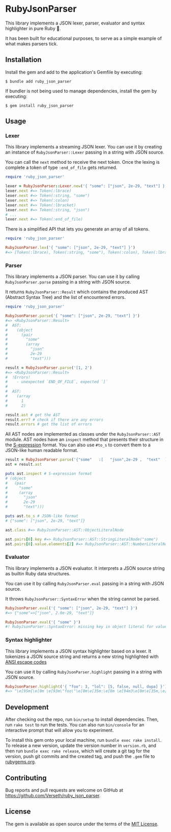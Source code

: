 # RubyJsonParser

This library implements a JSON lexer, parser, evaluator and syntax highlighter in pure Ruby 💎.

It has been built for educational purposes, to serve as a simple example of what makes parsers tick.

## Installation

Install the gem and add to the application's Gemfile by executing:

    $ bundle add ruby_json_parser

If bundler is not being used to manage dependencies, install the gem by executing:

    $ gem install ruby_json_parser

## Usage

### Lexer

This library implements a streaming JSON lexer.
You can use it by creating an instance of `RubyJsonParser::Lexer` passing in a string
with JSON source.

You can call the `next` method to receive the next token.
Once the lexing is complete a token of type `:end_of_file` gets returned.

```rb
require 'ruby_json_parser'

lexer = RubyJsonParser::Lexer.new('{ "some": ["json", 2e-29, "text"] }')
lexer.next #=> Token(:lbrace)
lexer.next #=> Token(:string, "some")
lexer.next #=> Token(:colon)
lexer.next #=> Token(:lbracket)
lexer.next #=> Token(:string, "json")
# ...
lexer.next #=> Token(:end_of_file)
```

There is a simplified API that lets you generate an array of all tokens.

```rb
require 'ruby_json_parser'

RubyJsonParser.lex('{ "some": ["json", 2e-29, "text"] }')
#=> [Token(:lbrace), Token(:string, "some"), Token(:colon), Token(:lbracket), Token(:string, "json"), Token(:comma), Token(:number, "2e-29"), Token(:comma), Token(:string, "text"), Token(:rbracket), Token(:rbrace)]
```

### Parser

This library implements a JSON parser.
You can use it by calling `RubyJsonParser.parse` passing in a string
with JSON source.

It returns `RubyJsonParser::Result` which contains the produced AST (Abstract Syntax Tree) and the list of encountered errors.

```rb
require 'ruby_json_parser'

RubyJsonParser.parse('{ "some": ["json", 2e-29, "text"] }')
#=> <RubyJsonParser::Result>
#  AST:
#    (object
#      (pair
#        "some"
#        (array
#          "json"
#          2e-29
#          "text")))

result = RubyJsonParser.parse('[1, 2')
#=> <RubyJsonParser::Result>
#  !Errors!
#    - unexpected `END_OF_FILE`, expected `]`
#
#  AST:
#    (array
#      1
#      2)

result.ast # get the AST
result.err? # check if there are any errors
result.errors # get the list of errors
```

All AST nodes are implemented as classes under the `RubyJsonParser::AST` module.
AST nodes have an `inspect` method that presents their structure in the [S-expression](https://en.wikipedia.org/wiki/S-expression) format.
You can also use `#to_s` to convert them to a JSON-like human readable format.

```rb
result = RubyJsonParser.parse('{"some"   :[   "json",2e-29 ,  "text"  ]}')
ast = result.ast

puts ast.inspect # S-expression format
# (object
#   (pair
#     "some"
#     (array
#       "json"
#       2e-29
#       "text")))

puts ast.to_s # JSON-like format
# {"some": ["json", 2e-29, "text"]}

ast.class #=> RubyJsonParser::AST::ObjectLiteralNode

ast.pairs[0].key #=> RubyJsonParser::AST::StringLiteralNode("some")
ast.pairs[0].value.elements[2] #=> RubyJsonParser::AST::NumberLiteralNode("2e-29")
```

### Evaluator

This library implements a JSON evaluator.
It interprets a JSON source string as builtin Ruby data structures.

You can use it by calling `RubyJsonParser.eval` passing in a string
with JSON source.

It throws `RubyJsonParser::SyntaxError` when the string cannot be parsed.

```rb
RubyJsonParser.eval('{ "some": ["json", 2e-29, "text"] }')
#=> {"some"=>["json", 2.0e-29, "text"]}

RubyJsonParser.eval('{ "some" }')
#! RubyJsonParser::SyntaxError: missing key in object literal for value: `"some"`
```

### Syntax highlighter

This library implements a JSON syntax highlighter based on a lexer.
It tokenizes a JSON source string and returns a new string highlighted with [ANSI escape codes](https://en.wikipedia.org/wiki/ANSI_escape_code)

You can use it by calling `RubyJsonParser.highlight` passing in a string
with JSON source.

```rb
RubyJsonParser.highlight('{ "foo": 3, "lol": [5, false, null, dupa] }')
#=> "\e[95m{\e[0m \e[93m\"foo\"\e[0m\e[35m:\e[0m \e[94m3\e[0m\e[35m,\e[0m \e[93m\"lol\"\e[0m\e[35m:\e[0m \e[95m[\e[0m\e[94m5\e[0m\e[35m,\e[0m \e[32m\e[3mfalse\e[0m\e[35m,\e[0m \e[32m\e[3mnull\e[0m\e[35m,\e[0m \e[48;2;153;51;255m\e[9m\e[30mdupa\e[0m\e[95m]\e[0m \e[95m}\e[0m"
```

## Development

After checking out the repo, run `bin/setup` to install dependencies. Then, run `rake test` to run the tests. You can also run `bin/console` for an interactive prompt that will allow you to experiment.

To install this gem onto your local machine, run `bundle exec rake install`. To release a new version, update the version number in `version.rb`, and then run `bundle exec rake release`, which will create a git tag for the version, push git commits and the created tag, and push the `.gem` file to [rubygems.org](https://rubygems.org).

## Contributing

Bug reports and pull requests are welcome on GitHub at https://github.com/Verseth/ruby_json_parser.

## License

The gem is available as open source under the terms of the [MIT License](https://opensource.org/licenses/MIT).
